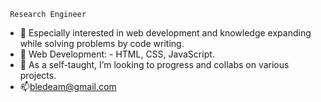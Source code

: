      Research Engineer
- 👀 Especially interested in web development and knowledge expanding while solving problems by code writing.
- 🌱 Web Development: - HTML, CSS, JavaScript.
- 💞️ As a self-taught, I’m looking to progress and collabs on various projects.
- 📫bledeam@gmail.com

<!---
mihaibld/mihaibld is a ✨ special ✨ repository because its `README.md` (this file) appears on your GitHub profile.
You can click the Preview link to take a look at your changes.
--->
